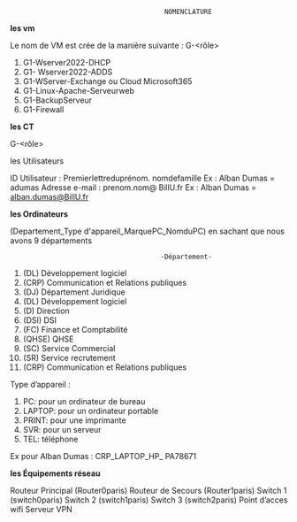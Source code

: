
                                           NOMENCLATURE


**les vm**


Le nom de VM est crée de la manière suivante :
G<x>-<Nomdelavm><rôle>

1) G1-Wserver2022-DHCP
2)  G1- Wserver2022-ADDS
3)  G1-WServer-Exchange ou Cloud Microsoft365
4) G1-Linux-Apache-Serveurweb
5) G1-BackupServeur
6) G1-Firewall

   

**les CT**

G<x>-<Nomduct><rôle>

les Utilisateurs

ID Utilisateur : Premierlettreduprénom. nomdefamille 
Ex : Alban Dumas = adumas
Adresse e-mail : prenom.nom@ BillU.fr
Ex : Alban Dumas = alban.dumas@BillU.fr




**les Ordinateurs**

(Departement_Type d'appareil_MarquePC_NomduPC) en sachant que nous avons 9 départements

                                          -Département-
1) (DL)   Développement logiciel
2) (CRP) Communication et Relations publiques
3) (DJ)    Département Juridique
4) (DL)   Développement logiciel
5) (D)      Direction
6) (DSI)   DSI
7) (FC)    Finance et Comptabilité
8) (QHSE) QHSE
9) (SC)    Service Commercial
10) (SR)     Service recrutement
11) (CRP)  Communication et Relations publiques

Type d’appareil : 

1) PC: pour un ordinateur de bureau
2) LAPTOP: pour un ordinateur portable
3) PRINT: pour une imprimante
4) SVR: pour un serveur
5) TEL: téléphone

Ex pour Alban Dumas : CRP_LAPTOP_HP_ PA78671

**les Équipements réseau**

Routeur Principal (Router0paris)
Routeur de Secours (Router1paris)
Switch 1 (switch0paris)
Switch 2 (switch1paris)
Switch 3 (switch2paris)
Point d’acces wifi
Serveur VPN
